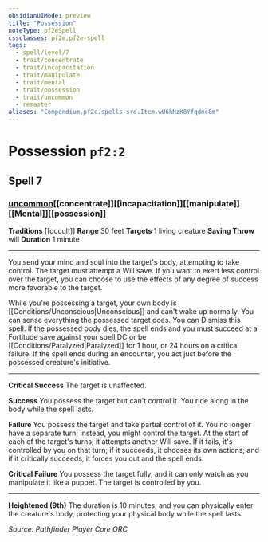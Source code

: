 ```yaml
---
obsidianUIMode: preview
title: "Possession"
noteType: pf2eSpell
cssclasses: pf2e,pf2e-spell
tags:
  - spell/level/7
  - trait/concentrate
  - trait/incapacitation
  - trait/manipulate
  - trait/mental
  - trait/possession
  - trait/uncommon
  - remaster
aliases: "Compendium.pf2e.spells-srd.Item.wU6hNzK8Yfqdmc8m" 
---
```

# Possession  `pf2:2`  
## Spell 7
### [uncommon](uncommon "Uncommon Rarity Trait")[[concentrate]][[incapacitation]][[manipulate]][[Mental]][[possession]]
**Traditions** [[occult]]
**Range** 30 feet
**Targets** 1 living creature
**Saving Throw**  will
**Duration** 1 minute
* * * 
You send your mind and soul into the target's body, attempting to take control. The target must attempt a Will save. If you want to exert less control over the target, you can choose to use the effects of any degree of success more favorable to the target.

While you're possessing a target, your own body is [[Conditions/Unconscious|Unconscious]] and can't wake up normally. You can sense everything the possessed target does. You can Dismiss this spell. If the possessed body dies, the spell ends and you must succeed at a Fortitude save against your spell DC or be [[Conditions/Paralyzed|Paralyzed]] for 1 hour, or 24 hours on a critical failure. If the spell ends during an encounter, you act just before the possessed creature's initiative.

* * *

**Critical Success** The target is unaffected.

**Success** You possess the target but can't control it. You ride along in the body while the spell lasts.

**Failure** You possess the target and take partial control of it. You no longer have a separate turn; instead, you might control the target. At the start of each of the target's turns, it attempts another Will save. If it fails, it's controlled by you on that turn; if it succeeds, it chooses its own actions; and if it critically succeeds, it forces you out and the spell ends.

**Critical Failure** You possess the target fully, and it can only watch as you manipulate it like a puppet. The target is controlled by you.

* * *

**Heightened (9th)** The duration is 10 minutes, and you can physically enter the creature's body, protecting your physical body while the spell lasts.

*Source: Pathfinder Player Core*
*ORC*